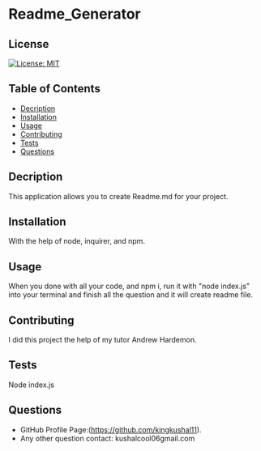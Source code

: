 # Readme_Generator
## License
[![License: MIT](https://img.shields.io/badge/License-MIT-yellow.svg)](https://opensource.org/licenses/MIT)  
## Table of Contents  
- [Decription](#decription)  
- [Installation](#installation)
- [Usage](#usage) 
- [Contributing](#contributing)  
- [Tests](#tests)   
- [Questions](#questions) 
## Decription
This application allows you to create Readme.md for your project.
## Installation
With the help of node, inquirer, and npm.
## Usage
When you done with all your code, and npm i, run it with "node index.js" into your terminal and finish all the question and it will create readme file.
## Contributing
I did this project the help of my tutor Andrew Hardemon.
## Tests
Node index.js
## Questions
- GitHub Profile Page:(https://github.com/kingkushal11).
- Any other question contact: kushalcool06gmail.com
